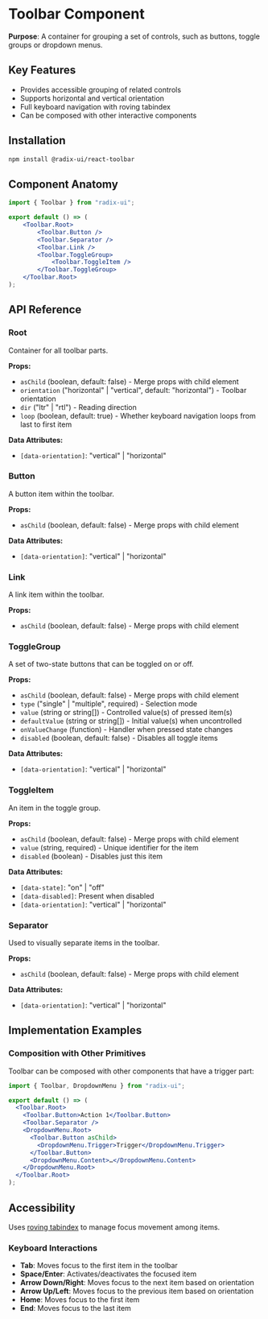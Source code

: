 # Toolbar Component

**Purpose**: A container for grouping a set of controls, such as buttons, toggle groups or dropdown menus.

## Key Features

- Provides accessible grouping of related controls
- Supports horizontal and vertical orientation
- Full keyboard navigation with roving tabindex
- Can be composed with other interactive components

## Installation

```bash
npm install @radix-ui/react-toolbar
```

## Component Anatomy

```jsx
import { Toolbar } from "radix-ui";

export default () => (
	<Toolbar.Root>
		<Toolbar.Button />
		<Toolbar.Separator />
		<Toolbar.Link />
		<Toolbar.ToggleGroup>
			<Toolbar.ToggleItem />
		</Toolbar.ToggleGroup>
	</Toolbar.Root>
);
```

## API Reference

### Root

Container for all toolbar parts.

**Props:**
- `asChild` (boolean, default: false) - Merge props with child element
- `orientation` ("horizontal" | "vertical", default: "horizontal") - Toolbar orientation
- `dir` ("ltr" | "rtl") - Reading direction
- `loop` (boolean, default: true) - Whether keyboard navigation loops from last to first item

**Data Attributes:**
- `[data-orientation]`: "vertical" | "horizontal"

### Button

A button item within the toolbar.

**Props:**
- `asChild` (boolean, default: false) - Merge props with child element

**Data Attributes:**
- `[data-orientation]`: "vertical" | "horizontal"

### Link

A link item within the toolbar.

**Props:**
- `asChild` (boolean, default: false) - Merge props with child element

### ToggleGroup

A set of two-state buttons that can be toggled on or off.

**Props:**
- `asChild` (boolean, default: false) - Merge props with child element
- `type` ("single" | "multiple", required) - Selection mode
- `value` (string or string[]) - Controlled value(s) of pressed item(s)
- `defaultValue` (string or string[]) - Initial value(s) when uncontrolled
- `onValueChange` (function) - Handler when pressed state changes
- `disabled` (boolean, default: false) - Disables all toggle items

**Data Attributes:**
- `[data-orientation]`: "vertical" | "horizontal"

### ToggleItem

An item in the toggle group.

**Props:**
- `asChild` (boolean, default: false) - Merge props with child element
- `value` (string, required) - Unique identifier for the item
- `disabled` (boolean) - Disables just this item

**Data Attributes:**
- `[data-state]`: "on" | "off"
- `[data-disabled]`: Present when disabled
- `[data-orientation]`: "vertical" | "horizontal"

### Separator

Used to visually separate items in the toolbar.

**Props:**
- `asChild` (boolean, default: false) - Merge props with child element

**Data Attributes:**
- `[data-orientation]`: "vertical" | "horizontal"

## Implementation Examples

### Composition with Other Primitives

Toolbar can be composed with other components that have a trigger part:

```jsx
import { Toolbar, DropdownMenu } from "radix-ui";

export default () => (
  <Toolbar.Root>
    <Toolbar.Button>Action 1</Toolbar.Button>
    <Toolbar.Separator />
    <DropdownMenu.Root>
      <Toolbar.Button asChild>
        <DropdownMenu.Trigger>Trigger</DropdownMenu.Trigger>
      </Toolbar.Button>
      <DropdownMenu.Content>…</DropdownMenu.Content>
    </DropdownMenu.Root>
  </Toolbar.Root>
);
```

## Accessibility

Uses [roving tabindex](https://www.w3.org/TR/wai-aria-practices-1.2/examples/radio/radio.html) to manage focus movement among items.

### Keyboard Interactions

- **Tab**: Moves focus to the first item in the toolbar
- **Space/Enter**: Activates/deactivates the focused item
- **Arrow Down/Right**: Moves focus to the next item based on orientation
- **Arrow Up/Left**: Moves focus to the previous item based on orientation
- **Home**: Moves focus to the first item
- **End**: Moves focus to the last item